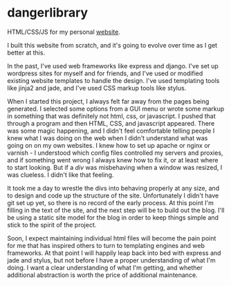 dangerlibrary
=============

HTML/CSS/JS for my personal [website](http://www.dangerlibrary.com).

I built this website from scratch, and it's going to evolve over time as I get better at this.  

In the past, I've used web frameworks like express and django. I've set up wordpress sites for myself and for friends, and I've used or modified existing website templates to handle the design. I've used templating tools like jinja2 and jade, and I've used CSS markup tools like stylus. 

When I started this project, I always felt far away from the pages being generated. I selected some options from a GUI menu or wrote some markup in something that was definitely not html, css, or javascript. I pushed that through a program and then HTML, CSS, and javascript appeared. There was some magic happening, and I didn't feel comfortable telling people I knew what I was doing on the web when I didn't understand what was going on on my own websites. I knew how to set up apache or nginx or varnish - I understood which config files controlled my servers and proxies, and if something went wrong I always knew how to fix it, or at least where to start looking. But if a _div_ was misbehaving when a window was resized, I was clueless. I didn't like that feeling. 

It took me a day to wrestle the divs into behaving properly at any size, and to design and code up the structure of the site. Unfortunately I didn't have git set up yet, so there is no record of the early process. At this point I'm filling in the text of the site, and the next step will be to build out the blog. I'll be using a static site model for the blog in order to keep things simple and stick to the spirit of the project. 

Soon, I expect maintaining individual html files will become the pain point for me that has inspired others to turn to templating engines and web frameworks. At that point I will happily leap back into bed with express and jade and stylus, but not before I have a proper understanding of what I'm doing. I want a clear understanding of what I'm getting, and whether additional abstraction is worth the price of additional maintenance. 